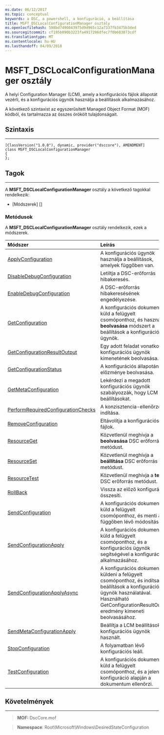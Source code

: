 ```yaml
---
ms.date: 06/12/2017
ms.topic: conceptual
keywords: a DSC, a powershell, a konfiguráció, a beállítása
title: MSFT_DSCLocalConfigurationManager osztály
ms.openlocfilehash: 598bd7490043975d9d965c12a7337fb3475b3ded
ms.sourcegitcommit: cf195b090b3223fa4917206dfec7f0b603873cdf
ms.translationtype: MT
ms.contentlocale: hu-HU
ms.lasthandoff: 04/09/2018
---
```

# <a name="msftdsclocalconfigurationmanager-class"></a>MSFT_DSCLocalConfigurationManager osztály

A helyi Configuration Manager (LCM), amely a konfigurációs fájlok állapotát vezérli, és a konfigurációs ügynök használja a beállítások alkalmazásához.

A következő szintaxist az egyszerűsített Managed Object Format (MOF) kódból, és tartalmazza az összes örökölt tulajdonságait.

## <a name="syntax"></a>Szintaxis
------

``` syntax
[ClassVersion("1.0.0"), dynamic, provider("dsccore"), AMENDMENT]
class MSFT_DSCLocalConfigurationManager
{
};
```

## <a name="members"></a>Tagok
-------

A **MSFT_DSCLocalConfigurationManager** osztály a következő tagokkal rendelkezik:

-   [Módszerek] []

### <a name="methods"></a>Metódusok

A **MSFT_DSCLocalConfigurationManager** osztály rendelkezik, ezek a módszerek.

|Módszer |Leírás |
|:--- |:---|
| [ApplyConfiguration](msft-dsclocalconfigurationmanager-applyconfiguration.md)| A konfigurációs ügynök használja a beállítások, amelyek függőben van.|
| [DisableDebugConfiguration](msft-dsclocalconfigurationmanager-disabledebugconfiguration.md)| Letiltja a DSC-erőforrás hibakeresés.|
| [EnableDebugConfiguration](msft-dsclocalconfigurationmanager-enabledebugconfiguration.md)| A DSC-erőforrás hibakeresésének engedélyezése.|
| [GetConfiguration](msft-dsclocalconfigurationmanager-getconfiguration.md)| A konfigurációs dokumentum küld a felügyelt csomóponthoz, és használja a **beolvasása** módszert a beállítások a konfigurációs ügynök.|
| [GetConfigurationResultOutput](msft-dsclocalconfigurationmanager-getconfigurationresultoutput.md)| Egy adott feladat vonatkozó konfigurációs ügynök kimenetének beolvasása.|
| [GetConfigurationStatus](msft-dsclocalconfigurationmanager-getconfigurationstatus.md)| A konfigurációs állapotának előzménye beolvasása.|
| [GetMetaConfiguration](msft-dsclocalconfigurationmanager-getmetaconfiguration.md)| Lekérdezi a megadott konfigurációs ügynök szabályozzák, hogy LCM beállításokat.|
| [PerformRequiredConfigurationChecks](msft-dsclocalconfigurationmanager-performrequiredconfigurationchecks.md)| A konzisztencia-ellenőrzés indítása.|
| [RemoveConfiguration](msft-dsclocalconfigurationmanager-removeconfiguration.md)| Eltávolítja a konfigurációs fájlok.|
| [ResourceGet](msft-dsclocalconfigurationmanager-resourceget.md)| Közvetlenül meghívja a **beolvasása** DSC erőforrás metódust.|
| [ResourceSet](msft-dsclocalconfigurationmanager-resourceset.md)| Közvetlenül meghívja a **beállítása** DSC erőforrás metódust.|
| [ResourceTest](msft-dsclocalconfigurationmanager-resourcetest.md)| Közvetlenül meghívja a **teszt** DSC erőforrás metódust.|
| [RollBack](msft-dsclocalconfigurationmanager-rollback.md)| Vissza az előző konfigurációt összesíti.|
| [SendConfiguration](msft-dsclocalconfigurationmanager-sendconfiguration.md)| A konfigurációs dokumentum küld a felügyelt csomóponthoz, és menti a függőben lévő módosítása.|
| [SendConfigurationApply](msft-dsclocalconfigurationmanager-sendconfigurationapply.md)| A konfigurációs dokumentum küld a felügyelt csomóponthoz, és a konfigurációs ügynök segítségével a konfiguráció alkalmazásához.|
| [SendConfigurationApplyAsync](msft-dsclocalconfigurationmanager-sendconfigurationapplyasync.md)| A konfigurációs dokumentum küldeni a felügyelt csomóponthoz, és indítsa el a beállítások a konfigurációs ügynök használatával. Használható GetConfigurationResultOutput eredmény kimeneti beolvasásához.|
| [SendMetaConfigurationApply](msft-dsclocalconfigurationmanager-sendmetaconfigurationapply.md)| Beállítja a LCM beállítások konfigurációs ügynök használt.|
| [StopConfiguration](msft-dsclocalconfigurationmanager-stopconfiguration.md)| A folyamatban lévő konfigurációs leáll.|
| [TestConfiguration](msft-dsclocalconfigurationmanager-testconfiguration.md)| A konfigurációs dokumentum küld a felügyelt csomóponthoz, és a jelenlegi konfiguráció alapján a dokumentum ellenőrzi.|





## <a name="requirements"></a>Követelmények
------------
>**MOF:** DscCore.mof

>**Namespace**: Root\Microsoft\Windows\DesiredStateConfiguration